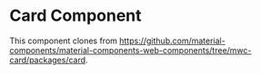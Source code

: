 # Card Component

This component clones from https://github.com/material-components/material-components-web-components/tree/mwc-card/packages/card.
